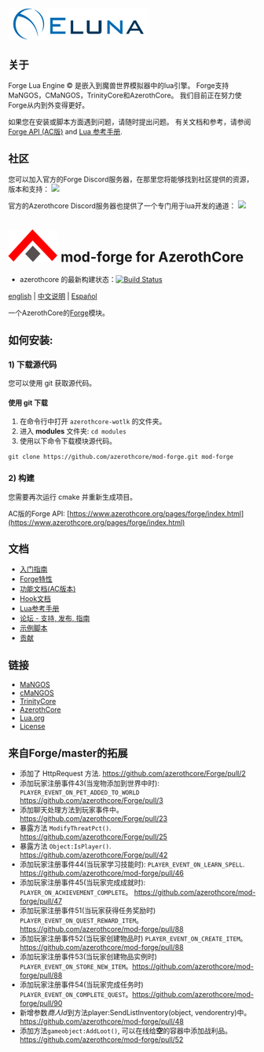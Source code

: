 ### [![Forge](src/LuaEngine/docs/Forge.png)](https://github.com/ForgeLuaEngine/Forge)

## 关于

Forge Lua Engine &copy; 是嵌入到魔兽世界模拟器中的lua引擎。 Forge支持MaNGOS，CMaNGOS，TrinityCore和AzerothCore。
我们目前正在努力使Forge从内到外变得更好。

如果您在安装或脚本方面遇到问题，请随时提出问题。
有关文档和参考，请参阅[Forge API (AC版)](https://www.azerothcore.org/pages/forge/index.html) and [Lua 参考手册](http://www.lua.org/manual/5.2/).


## 社区

您可以加入官方的Forge Discord服务器，在那里您将能够找到社区提供的资源，版本和支持：
<a href="https://discord.gg/bjkCVWqqfX">
    <img src="https://img.shields.io/badge/discord-join-7289DA.svg?logo=discord&longCache=true&style=flat" />
</a>

官方的Azerothcore Discord服务器也提供了一个专门用于lua开发的通道：
<a href="https://discord.gg/gkt4y2x">
    <img src="https://img.shields.io/badge/discord-join-7289DA.svg?logo=discord&longCache=true&style=flat" />
</a>

# ![logo](https://raw.githubusercontent.com/azerothcore/azerothcore.github.io/master/images/logo-github.png) mod-forge for AzerothCore
- azerothcore 的最新构建状态：[![Build Status](https://github.com/azerothcore/mod-forge/workflows/core-build/badge.svg?branch=master&event=push)](https://github.com/azerothcore/mod-forge)

[english](README.md) | [中文说明](README_CN.md) | [Español](README_ES.md)

一个AzerothCore的[Forge](https://github.com/ForgeLuaEngine/Forge)模块。


## 如何安装:

### 1) 下载源代码

您可以使用 git 获取源代码。


#### 使用 git 下载

1. 在命令行中打开 `azerothcore-wotlk` 的文件夹。
2. 进入 **modules** 文件夹: `cd modules`
3. 使用以下命令下载模块源代码。
```
git clone https://github.com/azerothcore/mod-forge.git mod-forge
```

### 2) 构建

您需要再次运行 cmake 并重新生成项目。

AC版的Forge API: 
[https://www.azerothcore.org/pages/forge/index.html](https://www.azerothcore.org/pages/forge/index.html)


## 文档

* [入门指南](https://github.com/ForgeLuaEngine/Forge/blob/master/docs/USAGE.md)
* [Forge特性](https://github.com/ForgeLuaEngine/Forge/blob/master/docs/IMPL_DETAILS.md)
* [功能文档(AC版本)](https://www.azerothcore.org/pages/forge/index.html)
* [Hook文档](https://github.com/ForgeLuaEngine/Forge/blob/master/Hooks.h)
* [Lua参考手册](http://www.lua.org/manual/5.2/)
* [论坛 - 支持, 发布, 指南](https://www.getmangos.eu/forums/forum/119-forge-central/)
* [示例脚本](https://github.com/ForgeLuaEngine/Scripts)
* [贡献](https://github.com/ForgeLuaEngine/Forge/blob/master/docs/CONTRIBUTING.md)


## 链接

* [MaNGOS](http://getmangos.eu/)
* [cMaNGOS](http://cmangos.net/)
* [TrinityCore](http://www.trinitycore.org/)
* [AzerothCore](http://www.azerothcore.org/)
* [Lua.org](http://www.lua.org/)
* [License](https://github.com/ForgeLuaEngine/Forge/blob/master/docs/LICENSE.md)


## 来自Forge/master的拓展

- 添加了 HttpRequest 方法. https://github.com/azerothcore/Forge/pull/2
- 添加玩家注册事件43(当宠物添加到世界中时): `PLAYER_EVENT_ON_PET_ADDED_TO_WORLD` https://github.com/azerothcore/Forge/pull/3
- 添加聊天处理方法到玩家事件中。 https://github.com/azerothcore/Forge/pull/23
- 暴露方法 `ModifyThreatPct()`. https://github.com/azerothcore/Forge/pull/25
- 暴露方法 `Object:IsPlayer()`. https://github.com/azerothcore/Forge/pull/42
- 添加玩家注册事件44(当玩家学习技能时): `PLAYER_EVENT_ON_LEARN_SPELL`. https://github.com/azerothcore/mod-forge/pull/46
- 添加玩家注册事件45(当玩家完成成就时): `PLAYER_ON_ACHIEVEMENT_COMPLETE`。 https://github.com/azerothcore/mod-forge/pull/47
- 添加玩家注册事件51(当玩家获得任务奖励时) `PLAYER_EVENT_ON_QUEST_REWARD_ITEM`。https://github.com/azerothcore/mod-forge/pull/88
- 添加玩家注册事件52(当玩家创建物品时) `PLAYER_EVENT_ON_CREATE_ITEM`。https://github.com/azerothcore/mod-forge/pull/88
- 添加玩家注册事件53(当玩家创建物品实例时) `PLAYER_EVENT_ON_STORE_NEW_ITEM`。https://github.com/azerothcore/mod-forge/pull/88
- 添加玩家注册事件54(当玩家完成任务时) `PLAYER_EVENT_ON_COMPLETE_QUEST`。https://github.com/azerothcore/mod-forge/pull/90
- 新增参数*商人Id*到方法player:SendListInventory(object, vendorentry)中。 https://github.com/azerothcore/mod-forge/pull/48
- 添加方法`gameobject:AddLoot()`, 可以在线给**空**的容器中添加战利品。 https://github.com/azerothcore/mod-forge/pull/52
